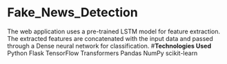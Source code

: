 # Fake_News_Detection
The web application uses a pre-trained LSTM model for feature extraction.
The extracted features are concatenated with the input data and passed through a Dense neural network for classification.
#**Technologies Used**
Python
Flask
TensorFlow
Transformers
Pandas
NumPy
scikit-learn
